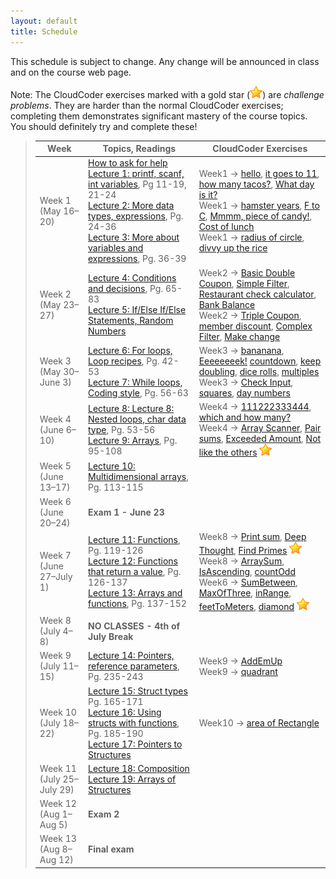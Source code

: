 ```yaml
---
layout: default
title: Schedule
---
```


This schedule is subject to change.  Any change will be announced in class and on the course web page.

Note: The CloudCoder exercises marked with a gold star (![gold star](img/goldstar-tiny.png)) are *challenge problems*.  They are harder than the normal CloudCoder exercises; completing them demonstrates significant mastery of the course topics.  You should definitely try and complete these!

> Week | Topics, Readings       | CloudCoder Exercises
> ---- | ---------------------- | --------------------
> Week 1 (May 16&ndash;20)      | [How to ask for help](http://faculty.ycp.edu/~dhovemey/askingForHelp.html) <br> [Lecture 1: printf, scanf, int variables](lectures/lecture01.html), Pg 11-19, 21-24 <br> [Lecture 2: More data types, expressions](lectures/lecture02.html), Pg. 24-36 <br> [Lecture 3: More about variables and expressions](lectures/lecture03.html), Pg. 36-39 | Week1 &rarr; [hello](https://cs.ycp.edu/cloudcoder/#exercise?c=9,p=263), [it goes to 11](https://cs.ycp.edu/cloudcoder/#exercise?c=9,p=264), [how many tacos?](https://cs.ycp.edu/cloudcoder/#exercise?c=9,p=265), [What day is it?](https://cs.ycp.edu/cloudcoder/#exercise?c=9,p=266) <br> Week1 &rarr; [hamster years](https://cs.ycp.edu/cloudcoder/#exercise?c=9,p=267), [F to C](https://cs.ycp.edu/cloudcoder/#exercise?c=9,p=268), [Mmmm, piece of candy!](https://cs.ycp.edu/cloudcoder/#exercise?c=9,p=269), [Cost of lunch](https://cs.ycp.edu/cloudcoder/#exercise?c=9,p=270) <br> Week1 → [radius of circle](https://cs.ycp.edu/cloudcoder/#exercise?c=9,p=271), [divvy up the rice](https://cs.ycp.edu/cloudcoder/#exercise?c=9,p=272)
> Week 2 (May 23&ndash;27)      | [Lecture 4: Conditions and decisions](lectures/lecture04.html), Pg. 65-83 <br> [Lecture 5: If/Else If/Else Statements, Random Numbers](lectures/lecture05.html) | Week2 → [Basic Double Coupon](https://cs.ycp.edu/cloudcoder/#exercise?c=9,p=273), [Simple Filter](https://cs.ycp.edu/cloudcoder/#exercise?c=9,p=274), [Restaurant check calculator](https://cs.ycp.edu/cloudcoder/#exercise?c=9,p=276), [Bank Balance](https://cs.ycp.edu/cloudcoder/#exercise?c=9,p=275) <br> Week2 &rarr; [Triple Coupon](https://cs.ycp.edu/cloudcoder/#exercise?c=9,p=277), [member discount](https://cs.ycp.edu/cloudcoder/#exercise?c=9,p=278), [Complex Filter](https://cs.ycp.edu/cloudcoder/#exercise?c=9,p=279), [Make change](https://cs.ycp.edu/cloudcoder/#exercise?c=9,p=310)
> Week 3 (May 30&ndash;June 3)  | [Lecture 6: For loops, Loop recipes](lectures/lecture06.html), Pg. 42-53 <br> [Lecture 7: While loops, Coding style](lectures/lecture07.html), Pg. 56-63 | Week3 &rarr; [bananana](https://cs.ycp.edu/cloudcoder/#exercise?c=9,p=280), [Eeeeeeeek!](https://cs.ycp.edu/cloudcoder/#exercise?c=9,p=309) [countdown](https://cs.ycp.edu/cloudcoder/#exercise?c=9,p=281), [keep doubling](https://cs.ycp.edu/cloudcoder/#exercise?c=9,p=282), [dice rolls](https://cs.ycp.edu/cloudcoder/#exercise?c=9,p=311), [multiples](https://cs.ycp.edu/cloudcoder/#exercise?c=9,p=306) <br> Week3 &rarr; [Check Input](https://cs.ycp.edu/cloudcoder/#exercise?c=9,p=283), [squares](https://cs.ycp.edu/cloudcoder/#exercise?c=9,p=284), [day numbers](https://cs.ycp.edu/cloudcoder/#exercise?c=9,p=285)
> Week 4 (June 6&ndash;10)      | [Lecture 8: Lecture 8: Nested loops, char data type](lectures/lecture08.html), Pg. 53-56 <br> [Lecture 9: Arrays](lectures/lecture09.html), Pg. 95-108 | Week4 &rarr; [111222333444](https://cs.ycp.edu/cloudcoder/#exercise?c=9,p=286), [which and how many?](https://cs.ycp.edu/cloudcoder/#exercise?c=9,p=287) <br> Week4 &rarr; [Array Scanner](https://cs.ycp.edu/cloudcoder/#exercise?c=9,p=288), [Pair sums](https://cs.ycp.edu/cloudcoder/#exercise?c=9,p=289), [Exceeded Amount](https://cs.ycp.edu/cloudcoder/#exercise?c=9,p=290), [Not like the others](https://cs.ycp.edu/cloudcoder/#exercise?c=9,p=291) ![gold star](img/goldstar-tiny.png)
> Week 5 (June 13&ndash;17)     |   [Lecture 10: Multidimensional arrays](lectures/lecture10.html), Pg. 113-115  | 
> Week 6 (June 20&ndash;24)     |  **Exam 1 - June 23** | 
> Week 7 (June 27&ndash;July 1) |  [Lecture 11: Functions](lectures/lecture11.html), Pg. 119-126 <br> [Lecture 12: Functions that return a value](lectures/lecture12.html), Pg. 126-137 <br> [Lecture 13: Arrays and functions](lectures/lecture13.html), Pg. 137-152 | Week8 &rarr; [Print sum](https://cs.ycp.edu/cloudcoder/#exercise?c=9,p=292), [Deep Thought](https://cs.ycp.edu/cloudcoder/#exercise?c=9,p=293), [Find Primes](https://cs.ycp.edu/cloudcoder/#exercise?c=9,p=294) ![gold star](img/goldstar-tiny.png) <br> Week8 &rarr; [ArraySum](https://cs.ycp.edu/cloudcoder/#exercise?c=9,p=295), [IsAscending](https://cs.ycp.edu/cloudcoder/#exercise?c=9,p=297), [countOdd](https://cs.ycp.edu/cloudcoder/#exercise?c=9,p=296) <br> Week6 &rarr; [SumBetween](https://cs.ycp.edu/cloudcoder/#exercise?c=9,p=298), [MaxOfThree](https://cs.ycp.edu/cloudcoder/#exercise?c=9,p=299), [inRange](https://cs.ycp.edu/cloudcoder/#exercise?c=9,p=317), [feetToMeters](https://cs.ycp.edu/cloudcoder/#exercise?c=9,p=316), [diamond](https://cs.ycp.edu/cloudcoder/#exercise?c=9,p=318) ![gold star](img/goldstar-tiny.png)
> Week 8 (July 4&ndash;8)       | **NO CLASSES - 4th of July Break**|
> Week 9 (July 11&ndash;15)     | [Lecture 14: Pointers, reference parameters](lectures/lecture14.html), Pg. 235-243 | Week9 &rarr; [AddEmUp](https://cs.ycp.edu/cloudcoder/#exercise?c=9,p=300) <br> Week9 &rarr; [quadrant](https://cs.ycp.edu/cloudcoder/#exercise?c=9,p=320)
> Week 10 (July 18&ndash;22)    | [Lecture 15: Struct types](lectures/lecture15.html) Pg. 165-171 <br> [Lecture 16: Using structs with functions](lectures/lecture16.html), Pg. 185-190 <br> [Lecture 17: Pointers to Structures](lectures/lecture17.html)  | Week10 &rarr; [area of Rectangle](https://cs.ycp.edu/cloudcoder/#exercise?c=9,p=324)
> Week 11 (July 25&ndash;July 29) | [Lecture 18: Composition](lectures/lecture18.html) <br> [Lecture 19: Arrays of Structures](lectures/lecture19.html) |
> Week 12 (Aug 1&ndash;Aug 5)   | **Exam 2** |
> Week 13 (Aug 8&ndash;Aug 12)  | **Final exam** |

<!-- vim:set wrap: ­-->
<!-- vim:set linebreak: -->
<!-- vim:set nolist: -->

